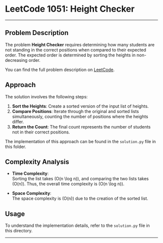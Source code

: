 # LeetCode 1051: Height Checker

---
## Problem Description

The problem **Height Checker** requires determining how many students are not standing in the correct positions when compared to their expected order. The expected order is determined by sorting the heights in non-decreasing order.

You can find the full problem description on [LeetCode](https://leetcode.com/problems/height-checker/).

## Approach

The solution involves the following steps:

1. **Sort the Heights**: Create a sorted version of the input list of heights.
2. **Compare Positions**: Iterate through the original and sorted lists simultaneously, counting the number of positions where the heights differ.
3. **Return the Count**: The final count represents the number of students not in their correct positions.

The implementation of this approach can be found in the `solution.py` file in this folder.

## Complexity Analysis

- **Time Complexity**:  
    Sorting the list takes \(O(n \log n)\), and comparing the two lists takes \(O(n)\). Thus, the overall time complexity is \(O(n \log n)\).
    
- **Space Complexity**:  
    The space complexity is \(O(n)\) due to the creation of the sorted list.

## Usage

To understand the implementation details, refer to the `solution.py` file in this directory.

---